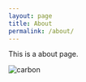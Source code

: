 ```yaml
---
layout: page
title: About
permalink: /about/
---
```


This is a about page. 

![carbon](https://user-images.githubusercontent.com/16917278/115000476-15f27080-9ea3-11eb-806e-a48902fb8f5a.png)


